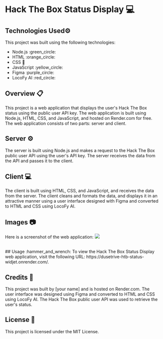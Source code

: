 # Hack The Box Status Display :computer:
## Technologies Used:gear:
This project was built using the following technologies:
<ul>
<li>Node.js :green_circle:
<li>HTML :orange_circle:
<li>CSS  🔵
<li>JavaScript :yellow_circle:
<li>Figma :purple_circle:
<li>LocoFy AI :red_circle:
</ul>  

## Overview :clipboard:

This project is a web application that displays the user's Hack The Box status using the public user API key. The web application is built using Node.js, HTML, CSS, and JavaScript, and hosted on Render.com for free. The web application consists of two parts: server and client.
<br>

## Server  :gear:

The server is built using Node.js and makes a request to the Hack The Box public user API using the user's API key. The server receives the data from the API and passes it to the client.
<br>

## Client :computer:
The client is built using HTML, CSS, and JavaScript, and receives the data from the server. The client cleans and formats the data, and displays it in an attractive manner using a user interface designed with Figma and converted to HTML and CSS using LocoFy AI.
<br>

## Images :camera:
Here is a screenshot of the web application:
<img src="https://user-images.githubusercontent.com/78523790/227508752-35239d13-0c07-467c-8efd-f25a0f542694.png">

<br>
## Usage :hammer_and_wrench:
To view the Hack The Box Status Display web application, visit the following URL: https://dusetrive-htb-status-widjet.onrender.com/. 
<br>

## Credits :clap:
This project was built by [your name] and is hosted on Render.com. The user interface was designed using Figma and converted to HTML and CSS using LocoFy AI. The Hack The Box public user API was used to retrieve the user's status.
<br>
 
## License :page_facing_up:
This project is licensed under the MIT License.
